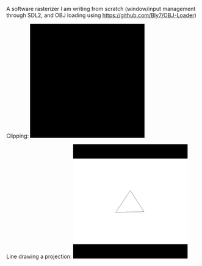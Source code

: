 A software rasterizer I am writing from scratch (window/input management through SDL2, and OBJ loading using https://github.com/Bly7/OBJ-Loader)


Clipping:
<img src="vids/face.gif" width="300">


Line drawing a projection:
<img src="vids/spinning_triangle.gif" width="300">




